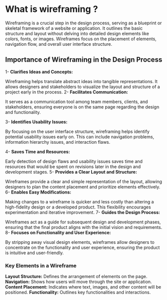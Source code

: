 # What is wireframing ?

Wireframing is a crucial step in the design process, serving as a blueprint or skeletal framework of a website or application. It outlines the basic structure and layout without delving into detailed design elements like colors, fonts, or images. Wireframes focus on the placement of elements, navigation flow, and overall user interface structure.

## Importance of Wireframing in the Design Process


1- **Clarifies Ideas and Concepts:**

Wireframing helps translate abstract ideas into tangible representations. It allows designers and stakeholders to visualize the layout and structure of a project early in the process.
2- **Facilitates Communication:**

It serves as a communication tool among team members, clients, and stakeholders, ensuring everyone is on the same page regarding the design and functionality.

3- **Identifies Usability Issues:**

By focusing on the user interface structure, wireframing helps identify potential usability issues early on. This can include navigation problems, information hierarchy issues, and interaction flaws.

4- **Saves Time and Resources:**

Early detection of design flaws and usability issues saves time and resources that would be spent on revisions later in the design and development stages.
5- **Provides a Clear Layout and Structure:**

Wireframes provide a clear and simple representation of the layout, allowing designers to plan the content placement and prioritize elements effectively.
6- **Enables Easy Modifications:**

Making changes to a wireframe is quicker and less costly than altering a high-fidelity design or a developed product. This flexibility encourages experimentation and iterative improvement.
7- **Guides the Design Process:**

Wireframes act as a guide for subsequent design and development phases, ensuring that the final product aligns with the initial vision and requirements.
8- **Focuses on Functionality and User Experience:**

By stripping away visual design elements, wireframes allow designers to concentrate on the functionality and user experience, ensuring the product is intuitive and user-friendly.

### Key Elements in a Wireframe
**Layout Structure:** Defines the arrangement of elements on the page.
**Navigation:** Shows how users will move through the site or application.
**Content Placement:** Indicates where text, images, and other content will be positioned.
**Functionality:** Outlines key functionalities and interactions.
